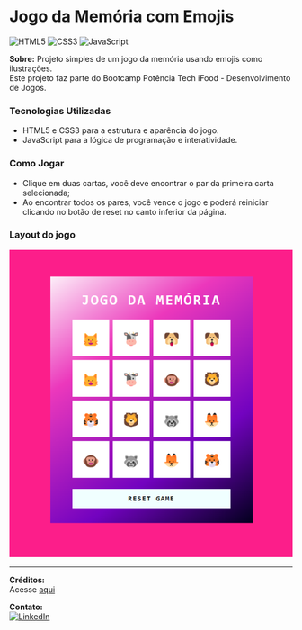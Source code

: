 # Jogo da Memória com Emojis 

![HTML5](https://img.shields.io/badge/HTML5-E34F26?style=for-the-badge&logo=html5&logoColor=white)
![CSS3](https://img.shields.io/badge/CSS3-1572B6?style=for-the-badge&logo=css3&logoColor=white)
![JavaScript](https://img.shields.io/badge/JavaScript-F7DF1E?style=for-the-badge&logo=javascript&logoColor=black)

**Sobre:** Projeto simples de um jogo da memória usando emojis como ilustrações.    
Este projeto faz parte do Bootcamp Potência Tech iFood - Desenvolvimento de Jogos. 

### Tecnologias Utilizadas

- HTML5 e CSS3 para a estrutura e aparência do jogo.
- JavaScript para a lógica de programação e interatividade.

### Como Jogar

- Clique em duas cartas, você deve encontrar o par da primeira carta selecionada;
- Ao encontrar todos os pares, você vence o jogo e poderá reiniciar clicando no botão de reset no canto inferior da página.

### Layout do jogo
![Screenshot](https://github.com/Alan-oliveir/jogo_memoria_emojis/blob/main/images/memory_game_screen.png)

___
**Créditos:**   
Acesse [aqui](https://github.com/Alan-oliveir/jogo_memoria_emojis/blob/main/CREDITS.md)

**Contato:**  
[![LinkedIn](https://img.shields.io/badge/LinkedIn-0077B5?style=for-the-badge&logo=linkedin&logoColor=white)](https://www.linkedin.com/in/alan-ogoncalves)

